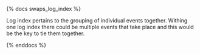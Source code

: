 {% docs swaps_log_index %}

Log index pertains to the grouping of individual events together. Withing one log index there could be multiple events that take place and this would be the key to tie them together. 

{% enddocs %}
